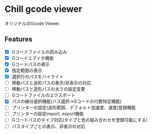 # Chill gcode viewer
オリジナルのGcode Viewer.

## Features
- [x] Gコードファイルの読み込み
- [x] Gコードエディタ機能
- [x] Gコードパスの表示
- [x] 指定範囲の表示
- [x] 選択行のパスをハイライト
- [ ] 移動パスと造形パスの表示/非表示の対応
- [ ] 移動パスと造形パスの太さの設定変更
- [ ] Gコードファイルのエクスポート
- [x] パスの線分選択機能(パス選択→Gコードの行数特定機能) 
- [ ] プリンターの設定(造形範囲、デフォルト加速度、速度)登録機能
- [ ] プリンターの設定import, export機能
- [ ] Gコードパスのタイプ対応(タイプと色の組み合わせを登録可能にする)
- [ ] パスタイプごとの表示、非表示の対応
